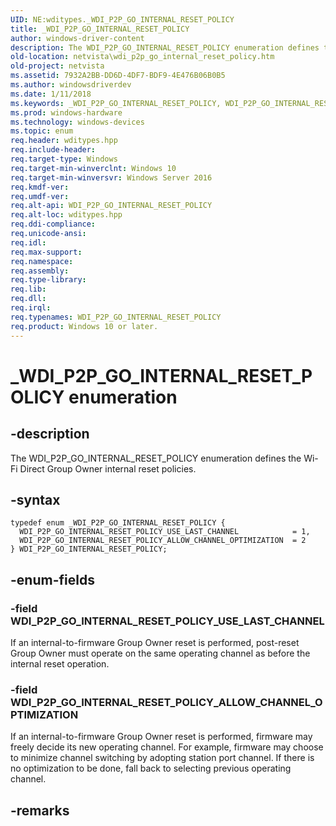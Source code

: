 ```yaml
---
UID: NE:wditypes._WDI_P2P_GO_INTERNAL_RESET_POLICY
title: _WDI_P2P_GO_INTERNAL_RESET_POLICY
author: windows-driver-content
description: The WDI_P2P_GO_INTERNAL_RESET_POLICY enumeration defines the Wi-Fi Direct Group Owner internal reset policies.
old-location: netvista\wdi_p2p_go_internal_reset_policy.htm
old-project: netvista
ms.assetid: 7932A2BB-DD6D-4DF7-BDF9-4E476B06B0B5
ms.author: windowsdriverdev
ms.date: 1/11/2018
ms.keywords: _WDI_P2P_GO_INTERNAL_RESET_POLICY, WDI_P2P_GO_INTERNAL_RESET_POLICY
ms.prod: windows-hardware
ms.technology: windows-devices
ms.topic: enum
req.header: wditypes.hpp
req.include-header: 
req.target-type: Windows
req.target-min-winverclnt: Windows 10
req.target-min-winversvr: Windows Server 2016
req.kmdf-ver: 
req.umdf-ver: 
req.alt-api: WDI_P2P_GO_INTERNAL_RESET_POLICY
req.alt-loc: wditypes.hpp
req.ddi-compliance: 
req.unicode-ansi: 
req.idl: 
req.max-support: 
req.namespace: 
req.assembly: 
req.type-library: 
req.lib: 
req.dll: 
req.irql: 
req.typenames: WDI_P2P_GO_INTERNAL_RESET_POLICY
req.product: Windows 10 or later.
---
```


# _WDI_P2P_GO_INTERNAL_RESET_POLICY enumeration



## -description
The WDI_P2P_GO_INTERNAL_RESET_POLICY enumeration defines the Wi-Fi Direct Group Owner internal reset policies.



## -syntax

````
typedef enum _WDI_P2P_GO_INTERNAL_RESET_POLICY { 
  WDI_P2P_GO_INTERNAL_RESET_POLICY_USE_LAST_CHANNEL            = 1,
  WDI_P2P_GO_INTERNAL_RESET_POLICY_ALLOW_CHANNEL_OPTIMIZATION  = 2
} WDI_P2P_GO_INTERNAL_RESET_POLICY;
````


## -enum-fields

### -field WDI_P2P_GO_INTERNAL_RESET_POLICY_USE_LAST_CHANNEL

If an internal-to-firmware Group Owner reset is performed, post-reset Group Owner must operate on the same operating channel as before the internal reset operation.


### -field WDI_P2P_GO_INTERNAL_RESET_POLICY_ALLOW_CHANNEL_OPTIMIZATION

If an internal-to-firmware Group Owner reset is performed, firmware may freely decide its new operating channel. For example, firmware may choose to minimize channel switching by adopting station port channel. If there is no optimization to be done, fall back to selecting previous operating channel.


## -remarks
